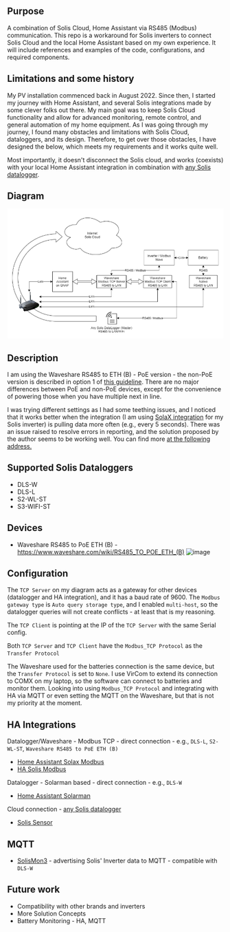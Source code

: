 ## Purpose
A combination of Solis Cloud, Home Assistant via RS485 (Modbus) communication. This repo is a workaround for Solis inverters to connect Solis Cloud and the local Home Assistant based on my own experience. It will include references and examples of the code, configurations, and required components.

## Limitations and some history

My PV installation commenced back in August 2022. Since then, I started my journey with Home Assistant, and several Solis integrations made by some clever folks out there. My main goal was to keep Solis Cloud functionality and allow for advanced monitoring, remote control, and general automation of my home equipment. As I was going through my journey, I found many obstacles and limitations with Solis Cloud, dataloggers, and its design. Therefore, to get over those obstacles, I have designed the below, which meets my requirements and it works quite well.

Most importantly, it doesn't disconnect the Solis cloud, and works (coexists) with your local Home Assistant integration in combination with [any Solis datalogger](https://github.com/alienatedsec/solis-ha-modbus-cloud#supported-solis-dataloggers). 

## Diagram

![Diagram](/images/solis-ha-modbus-cloud-diagram.png)

## Description

I am using the Waveshare RS485 to ETH (B) - PoE version - the non-PoE version is described in option 1 of [this guideline](https://github.com/wills106/homeassistant-solax-modbus/wiki/Installation-Notes). There are no major differences between PoE and non-PoE devices, except for the convenience of powering those when you have multiple next in line.

I was trying different settings as I had some teething issues, and I noticed that it works better when the integration (I am using [SolaX integration](https://github.com/wills106/homeassistant-solax-modbus) for my Solis inverter) is pulling data more often (e.g., every 5 seconds). There was an issue raised to resolve errors in reporting, and the solution proposed by the author seems to be working well. You can find more [at the following address.](https://github.com/wills106/homeassistant-solax-modbus/issues/340)

## Supported Solis Dataloggers

- DLS-W
- DLS-L
- S2-WL-ST
- S3-WIFI-ST

## Devices

- Waveshare RS485 to PoE ETH (B) - https://www.waveshare.com/wiki/RS485_TO_POE_ETH_(B)
![image](https://user-images.githubusercontent.com/73167064/224035664-2b01545d-6b8d-4646-ae75-2170aca94882.png)


## Configuration

The `TCP Server` on my diagram acts as a gateway for other devices (datalogger and HA integration), and it has a baud rate of 9600. The `Modbus gateway type` is `Auto query storage type`, and I enabled `multi-host`, so the datalogger queries will not create conflicts - at least that is my reasoning.

The `TCP Client` is pointing at the IP of the `TCP Server` with the same Serial config.

Both `TCP Server` and `TCP Client` have the `Modbus_TCP Protocol` as the `Transfer Protocol`

The Waveshare used for the batteries connection is the same device, but the `Transfer Protocol` is set to `None`. I use VirCom to extend its connection to COMX on my laptop, so the software can connect to batteries and monitor them. Looking into using `Modbus_TCP Protocol` and integrating with HA via MQTT or even setting the MQTT on the Waveshare, but that is not my priority at the moment.

## HA Integrations

Datalogger/Waveshare - Modbus TCP - direct connection - e.g., `DLS-L`, `S2-WL-ST`, `Waveshare RS485 to PoE ETH (B)`
- [Home Assistant Solax Modbus](https://github.com/wills106/homeassistant-solax-modbus)
- [HA Solis Modbus](https://github.com/fboundy/ha_solis_modbus)

Datalogger - Solarman based - direct connection - e.g., `DLS-W`
- [Home Assistant Solarman](https://github.com/StephanJoubert/home_assistant_solarman)

Cloud connection - [any Solis datalogger](https://github.com/alienatedsec/solis-ha-modbus-cloud#supported-solis-dataloggers)
- [Solis Sensor](https://github.com/hultenvp/solis-sensor)

## MQTT

- [SolisMon3](https://github.com/NosIreland/solismon3) - advertising Solis' Inverter data to MQTT - compatible with `DLS-W`

## Future work

- Compatibility with other brands and inverters
- More Solution Concepts
- Battery Monitoring - HA, MQTT
